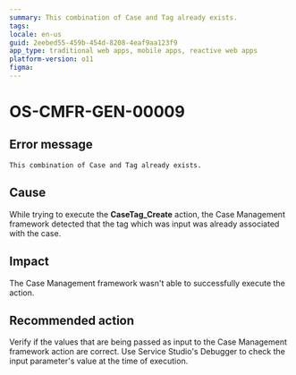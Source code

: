 ```yaml
---
summary: This combination of Case and Tag already exists.
tags:
locale: en-us
guid: 2eebed55-459b-454d-8208-4eaf9aa123f9
app_type: traditional web apps, mobile apps, reactive web apps
platform-version: o11
figma:
---
```


# OS-CMFR-GEN-00009

## Error message

`This combination of Case and Tag already exists.`

## Cause

While trying to execute the **CaseTag_Create** action, the Case Management framework detected that the tag which was input was already associated with the case.

## Impact

The Case Management framework wasn't able to successfully execute the action.

## Recommended action

Verify if the values that are being passed as input to the Case Management framework action are correct. Use Service Studio's Debugger to check the input parameter's value at the time of execution.

